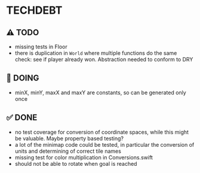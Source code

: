 # TECHDEBT

## ⚠️ TODO
- missing tests in Floor
- there is duplication in `World` where multiple functions do the same check: see if player already won. Abstraction needed to conform to DRY

## 🚧 DOING
- minX, minY, maxX and maxY are constants, so can be generated only once

## ✅ DONE
- no test coverage for conversion of coordinate spaces, while this might be valuable. Maybe property based testing?
- a lot of the minimap code could be tested, in particular the conversion of units and determining of correct tile names
- missing test for color multiplication in Conversions.swift
- should not be able to rotate when goal is reached
